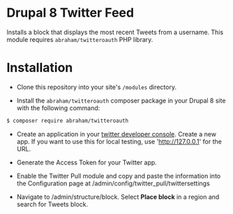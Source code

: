 # Drupal 8 Twitter Feed

Installs a block that displays the most recent Tweets from a username. This module requires `abraham/twitteroauth` PHP library.

# Installation

* Clone this repository into your site's `/modules` directory.

* Install the `abraham/twitteroauth` composer package in your Drupal 8 site with the following command:

```sh
$ composer require abraham/twitteroauth
```

* Create an application in your [twitter developer console](https://apps.twitter.com/). Create a new app. If you want to use this for local testing, use 'http://127.0.0.1' for the URL.

* Generate the Access Token for your Twitter app.

* Enable the Twitter Pull module and copy and paste the information into the Configuration page at /admin/config/twitter_pull/twittersettings

* Navigate to /admin/structure/block. Select **Place block** in a region and search for Tweets block.

